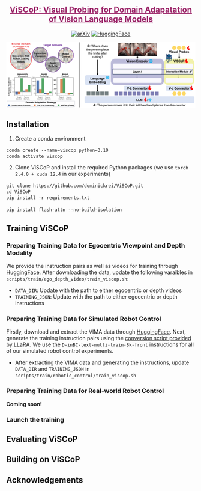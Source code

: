 <div align="center">
<h5>

<h2><a href="https://arxiv.org/" style="color:#9C276A">
ViSCoP: Visual Probing for Domain Adapatation of Vision Language Models</a></h2>

[![arXiv](https://img.shields.io/badge/arXiv-ViSCoP%20Paper-b31b1b?style=flat&logo=arxiv)](https://arxiv.org)
[![HuggingFace ](https://img.shields.io/badge/🤗%20HuggingFace-Training%20Data-FFD21F?style=flat)](https://huggingface.co/datasets/dreilly/ViSCoP_data)

</h5>

<p align="center">
<img src="assets/teaser.jpg" width="1000px" >
</p>

</div>

## Installation
1. Create a conda environment
```shell
conda create --name=viscop python=3.10
conda activate viscop
```

2. Clone ViSCoP and install the required Python packages (we use `torch 2.4.0 + cuda 12.4` in our experiments)
```
git clone https://github.com/dominickrei/ViSCoP.git
cd ViSCoP
pip install -r requirements.txt

pip install flash-attn --no-build-isolation
```

## Training ViSCoP
### Preparing Training Data for Egocentric Viewpoint and Depth Modality
We provide the instruction pairs as well as videos for training through [HuggingFace](https://huggingface.co/datasets/dreilly/ViSCoP_data). After downloading the data, update the following varaibles in `scripts/train/ego_depth_video/train_viscop.sh`:
* `DATA_DIR`: Update with the path to either egocentric or depth videos
* `TRAINING_JSON`: Update with the path to either egocentric or depth instructions

### Preparing Training Data for Simulated Robot Control
Firstly, download and extract the VIMA data through [HuggingFace](https://huggingface.co/datasets/VIMA/VIMA-Data). Next, generate the training instruction pairs using the [conversion script provided by LLaRA](https://github.com/LostXine/LLaRA/blob/main/datasets/convert_vima.ipynb). We use the `D-inBC-text-multi-train-8k-front` instructions for all of our simulated robot control experiments.
* After extracting the VIMA data and generating the instructions, update `DATA_DIR` and `TRAINING_JSON` in `scripts/train/robotic_control/train_viscop.sh`

### Preparing Training Data for Real-world Robot Control

**Coming soon!**

### Launch the training


## Evaluating ViSCoP


## Building on ViSCoP


## Acknowledgements


